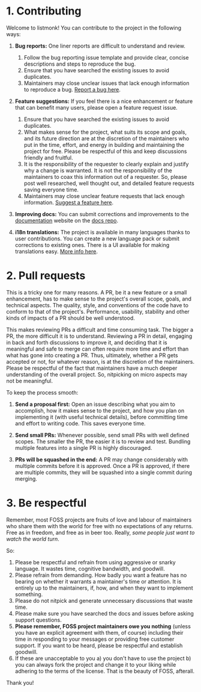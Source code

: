 # 1. Contributing

Welcome to listmonk! You can contribute to the project in the following ways:

1. **Bug reports:** One liner reports are difficult to understand and review.
	1. Follow the bug reporting issue template and provide clear, concise descriptions and steps to reproduce the bug.
	2. Ensure that you have searched the existing issues to avoid duplicates.
	3. Maintainers may close unclear issues that lack enough information to reproduce a bug. [Report a bug here](https://github.com/knadh/listmonk/issues/new?assignees=&labels=bug&template=bug_report.md).

2. **Feature suggestions:** If you feel there is a nice enhancement or feature that can benefit many users, please open a feature request issue.
	1. Ensure that you have searched the existing issues to avoid duplicates.
	2. What makes sense for the project, what suits its scope and goals, and its future direction are at the discretion of the maintainers who put in the time, effort, and energy in building and maintaining the project for free. Please be respectful of this and keep discussions friendly and fruitful.
	3. It is the responsibility of the requester to clearly explain and justify why a change is warranted. It is not the responsibility of the maintainers to coax this information out of a requester. So, please post well researched, well thought out, and detailed feature requests saving everyone time.
	4. Maintainers may close unclear feature requests that lack enough information. [Suggest a feature here](https://github.com/knadh/listmonk/issues/new?assignees=&labels=enhancement&template=feature-or-change-request.md&title=).

3. **Improving docs:** You can submit corrections and improvements to the [documentation](https://reach.minimaworks.be/docs) website on the [docs repo](https://github.com/knadh/listmonk/tree/master/docs).

4. **i18n translations:** The project is available in many languages thanks to user contributions. You can create a new language pack or submit corrections to existing ones. There is a UI available for making translations easy. [More info here](https://reach.minimaworks.be/docs/i18n/).


# 2. Pull requests

This is a tricky one for many reasons. A PR, be it a new feature or a small enhancement, has to make sense to the project's overall scope, goals, and technical aspects. The quality, style, and conventions of the code have to conform to that of the project's. Performance, usability, stability and other kinds of impacts of a PR should be well understood.

This makes reviewing PRs a difficult and time consuming task. The bigger a PR, the more difficult it is to understand. Reviewing a PR in detail, engaging in back and forth discussions to improve it, and deciding that it is meaningful and safe to merge can often require more time and effort than what has gone into creating a PR. Thus, ultimately, whether a PR gets accepted or not, for whatever reason, is at the discretion of the maintainers. Please be respectful of the fact that maintainers have a much deeper understanding of the overall project. So, nitpicking on micro aspects may not be meaningful.

To keep the process smooth:

1. **Send a proposal first:** Open an issue describing what you aim to accomplish, how it makes sense to the project, and how you plan on implementing it (with useful technical details), before committing time and effort to writing code. This saves everyone time.

2. **Send small PRs:** Whenever possible, send small PRs with well defined scopes. The smaller the PR, the easier it is to review and test. Bundling multiple features into a single PR is highly discouraged. 

3. **PRs will be squashed in the end:** A PR may change considerably with multiple commits before it is approved. Once a PR is approved, if there are multiple commits, they will be squashed into a single commit during merging.


# 3. Be respectful

Remember, most FOSS projects are fruits of love and labour of maintainers who share them with the world for free with no expectations of any returns. Free as in freedom, and free as in beer too. Really, *some people just want to watch the world turn*.

So:

1. Please be respectful and refrain from using aggressive or snarky language. It wastes time, cognitive bandwidth, and goodwill.
2. Please refrain from demanding. How badly you want a feature has no bearing on whether it warrants a maintainer's time or attention. It is entirely up to the maintainers, if, how, and when they want to implement something.
3. Please do not nitpick and generate unnecessary discussions that waste time.
4. Please make sure you have searched the docs and issues before asking support questions.
5. **Please remember, FOSS project maintainers owe you nothing** (unless you have an explicit agreement with them, of course) including their time in responding to your messages or providing free customer support. If you want to be heard, please be respectful and establish goodwill.
6. If these are unacceptable to you a) you don't have to use the project b) you can always fork the project and change it to your liking while adhering to the terms of the license. That is the beauty of FOSS, afterall.

Thank you!

